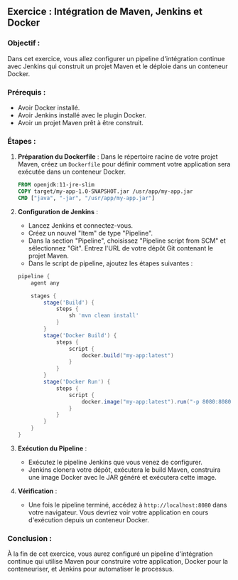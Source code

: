## Exercice : Intégration de Maven, Jenkins et Docker

### Objectif :
Dans cet exercice, vous allez configurer un pipeline d'intégration continue avec Jenkins qui construit un projet Maven et le déploie dans un conteneur Docker.

### Prérequis :
- Avoir Docker installé.
- Avoir Jenkins installé avec le plugin Docker.
- Avoir un projet Maven prêt à être construit.

### Étapes :

1. **Préparation du Dockerfile** :
   Dans le répertoire racine de votre projet Maven, créez un `Dockerfile` pour définir comment votre application sera exécutée dans un conteneur Docker.

   ```Dockerfile
   FROM openjdk:11-jre-slim
   COPY target/my-app-1.0-SNAPSHOT.jar /usr/app/my-app.jar
   CMD ["java", "-jar", "/usr/app/my-app.jar"]
   ```

2. **Configuration de Jenkins** :
    - Lancez Jenkins et connectez-vous.
    - Créez un nouvel "Item" de type "Pipeline".
    - Dans la section "Pipeline", choisissez "Pipeline script from SCM" et sélectionnez "Git". Entrez l'URL de votre dépôt Git contenant le projet Maven.
    - Dans le script de pipeline, ajoutez les étapes suivantes :

   ```groovy
   pipeline {
       agent any

       stages {
           stage('Build') {
               steps {
                   sh 'mvn clean install'
               }
           }
           stage('Docker Build') {
               steps {
                   script {
                       docker.build("my-app:latest")
                   }
               }
           }
           stage('Docker Run') {
               steps {
                   script {
                       docker.image("my-app:latest").run("-p 8080:8080")
                   }
               }
           }
       }
   }
   ```

3. **Exécution du Pipeline** :
    - Exécutez le pipeline Jenkins que vous venez de configurer.
    - Jenkins clonera votre dépôt, exécutera le build Maven, construira une image Docker avec le JAR généré et exécutera cette image.

4. **Vérification** :
    - Une fois le pipeline terminé, accédez à `http://localhost:8080` dans votre navigateur. Vous devriez voir votre application en cours d'exécution depuis un conteneur Docker.

### Conclusion :
À la fin de cet exercice, vous aurez configuré un pipeline d'intégration continue qui utilise Maven pour construire votre application, Docker pour la conteneuriser, et Jenkins pour automatiser le processus.
